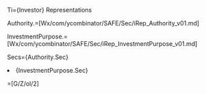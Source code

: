 Ti={Investor} Representations

Authority.=[Wx/com/ycombinator/SAFE/Sec/iRep_Authority_v01.md]

InvestmentPurpose.=[Wx/com/ycombinator/SAFE/Sec/iRep_InvestmentPurpose_v01.md]

Secs={Authority.Sec}<li>{InvestmentPurpose.Sec}

=[G/Z/ol/2]
